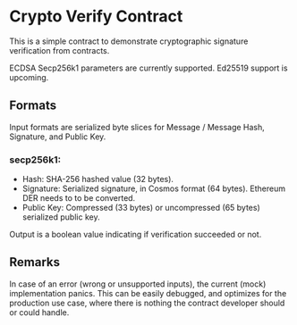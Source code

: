 # Crypto Verify Contract

This is a simple contract to demonstrate cryptographic signature verification from contracts.

ECDSA Secp256k1 parameters are currently supported. Ed25519 support is upcoming.

## Formats

Input formats are serialized byte slices for Message / Message Hash, Signature, and Public Key.

### secp256k1:

- Hash: SHA-256 hashed value (32 bytes).
- Signature:  Serialized signature, in Cosmos format (64 bytes). Ethereum DER needs to to be converted.
- Public Key:  Compressed (33 bytes) or uncompressed (65 bytes) serialized public key.

Output is a boolean value indicating if verification succeeded or not.


## Remarks

In case of an error (wrong or unsupported inputs), the current (mock) implementation panics. This can be easily debugged,
and optimizes for the production use case, where there is nothing the contract developer should or could handle.
